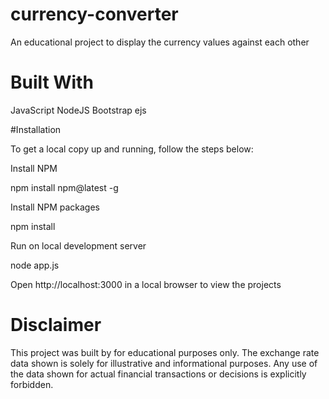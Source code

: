 # currency-converter
An educational project to display the currency values against each other

# Built With
JavaScript
NodeJS
Bootstrap
ejs

#Installation

To get a local copy up and running, follow the steps below:

Install NPM

npm install npm@latest -g

Install NPM packages

npm install

Run on local development server

node app.js

Open http://localhost:3000 in a local browser to view the projects

# Disclaimer
This project was built by for educational purposes only. The exchange rate data shown is solely for illustrative and informational purposes. Any use of the data shown for actual financial transactions or decisions is explicitly forbidden.

